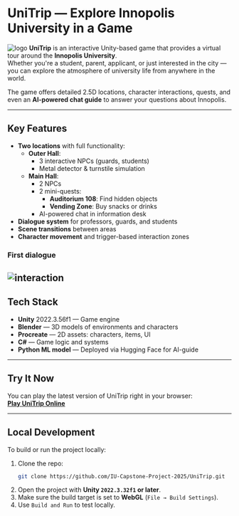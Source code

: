 # UniTrip — Explore Innopolis University in a Game

![logo](./assets/images/logo.jpeg)
**UniTrip** is an interactive Unity-based game that provides a virtual tour around the **Innopolis University**.  
Whether you're a student, parent, applicant, or just interested in the city — you can explore the atmosphere of university life from anywhere in the world.

The game offers detailed 2.5D locations, character interactions, quests, and even an **AI-powered chat guide** to answer your questions about Innopolis.

---


## Key Features

- **Two locations** with full functionality:
  - **Outer Hall**:  
    - 3 interactive NPCs (guards, students)  
    - Metal detector & turnstile simulation  
  - **Main Hall**:  
    - 2 NPCs  
    - 2 mini-quests:
      - **Auditorium 108**: Find hidden objects  
      - **Vending Zone**: Buy snacks or drinks  
    - AI-powered chat in information desk
- **Dialogue system** for professors, guards, and students  
- **Scene transitions** between areas  
- **Character movement** and trigger-based interaction zones   


### First dialogue
![interaction](assets/week3/dialog.png)
---



## Tech Stack

- **Unity** 2022.3.56f1 — Game engine  
- **Blender** — 3D models of environments and characters  
- **Procreate** — 2D assets: characters, items, UI  
- **C#** — Game logic and systems  
- **Python ML model** — Deployed via Hugging Face for AI-guide  

---

## Try It Now

You can play the latest version of UniTrip right in your browser:  
[**Play UniTrip Online**](https://iu-capstone-project-2025.github.io/UniTrip/)

---

## Local Development

To build or run the project locally:

1. Clone the repo:
   ```bash
   git clone https://github.com/IU-Capstone-Project-2025/UniTrip.git
2. Open the project with **Unity `2022.3.32f1` or later**.
3. Make sure the build target is set to **WebGL** (`File → Build Settings`).
4. Use `Build and Run` to test locally.